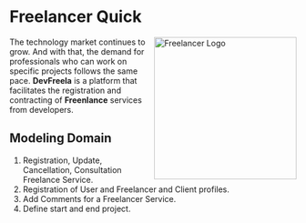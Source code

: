# Freelancer Quick

<img src="https://raw.githubusercontent.com/willianrsouza/ASP.NET-SPECIALIZATION-CODES/main/images/logo.png" align="right"
     alt="Freelancer Logo" width="250" height="250">

The technology market continues to grow. And with that, the demand for professionals
who can work on specific projects follows the same pace. **DevFreela** is a platform that 
facilitates the registration and contracting of **Freenlance** services from developers.


## Modeling Domain

1. Registration, Update, Cancellation, Consultation Freelance Service.
2. Registration of User and Freelancer and Client profiles.
3. Add Comments for a Freelancer Service.
4. Define start and end project.





